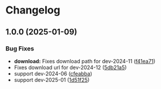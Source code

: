 # Changelog

## 1.0.0 (2025-01-09)


### Bug Fixes

* **download:** Fixes download path for dev-2024-11 ([f41ea71](https://www.github.com/jtakakura/asdf-odin/commit/f41ea718de7f106ecde222cd8be0efa7b0f8a652))
* Fixes download url for dev-2024-12 ([5db21a5](https://www.github.com/jtakakura/asdf-odin/commit/5db21a5d951628f1d476b5286584f84855428941))
* support dev-2024-06 ([cfeabba](https://www.github.com/jtakakura/asdf-odin/commit/cfeabbac2282cc6a97c88302b30dbde4b81164ee))
* support dev-2025-01 ([1d51f25](https://www.github.com/jtakakura/asdf-odin/commit/1d51f252c6d4b1b214b0f678bf1efe70bbec60c9))
